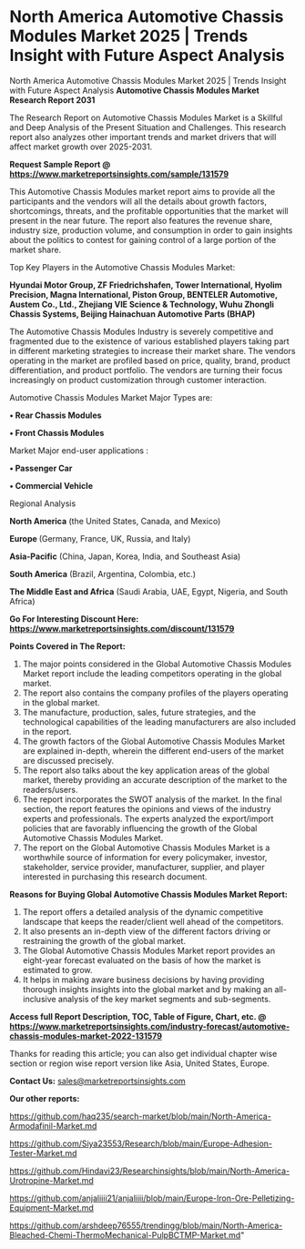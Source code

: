 # North America Automotive Chassis Modules Market 2025 | Trends Insight with Future Aspect Analysis
North America Automotive Chassis Modules Market 2025 | Trends Insight with Future Aspect Analysis
<strong>Automotive Chassis Modules Market Research Report 2031</strong>

The Research Report on Automotive Chassis Modules Market is a Skillful and Deep Analysis of the Present Situation and Challenges. This research report also analyzes other important trends and market drivers that will affect market growth over 2025-2031.

<strong>Request Sample Report @ <a href=https://www.marketreportsinsights.com/sample/131579>https://www.marketreportsinsights.com/sample/131579</a></strong>

This Automotive Chassis Modules market report aims to provide all the participants and the vendors will all the details about growth factors, shortcomings, threats, and the profitable opportunities that the market will present in the near future. The report also features the revenue share, industry size, production volume, and consumption in order to gain insights about the politics to contest for gaining control of a large portion of the market share.

Top Key Players in the Automotive Chassis Modules Market:

<strong>Hyundai Motor Group, ZF Friedrichshafen, Tower International, Hyolim Precision, Magna International, Piston Group, BENTELER Automotive, Austem Co., Ltd., Zhejiang VIE Science & Technology, Wuhu Zhongli Chassis Systems, Beijing Hainachuan Automotive Parts (BHAP)</strong>

The Automotive Chassis Modules Industry is severely competitive and fragmented due to the existence of various established players taking part in different marketing strategies to increase their market share. The vendors operating in the market are profiled based on price, quality, brand, product differentiation, and product portfolio. The vendors are turning their focus increasingly on product customization through customer interaction.

Automotive Chassis Modules Market Major Types are:

<strong>• Rear Chassis Modules

• Front Chassis Modules</strong>

Market Major end-user applications :

<strong>• Passenger Car

• Commercial Vehicle</strong>

Regional Analysis

</u><strong><b>North America</b></strong> (the United States, Canada, and Mexico)

<strong><b>Europe </b></strong>(Germany, France, UK, Russia, and Italy)

<strong><b>Asia-Pacific</b></strong> (China, Japan, Korea, India, and Southeast Asia)

<strong><b>South America</b></strong> (Brazil, Argentina, Colombia, etc.)

<strong><b>The Middle East and Africa</b></strong> (Saudi Arabia, UAE, Egypt, Nigeria, and South Africa)

<strong>Go For Interesting Discount Here: <a href=https://www.marketreportsinsights.com/discount/131579>https://www.marketreportsinsights.com/discount/131579</a></strong>

<strong>Points Covered in The Report:</strong>
<ol>
  <li>The major points considered in the Global Automotive Chassis Modules Market report include the leading competitors operating in the global market.</li>
  <li>The report also contains the company profiles of the players operating in the global market.</li>
  <li>The manufacture, production, sales, future strategies, and the technological capabilities of the leading manufacturers are also included in the report.</li>
  <li>The growth factors of the Global Automotive Chassis Modules Market are explained in-depth, wherein the different end-users of the market are discussed precisely.</li>
  <li>The report also talks about the key application areas of the global market, thereby providing an accurate description of the market to the readers/users.</li>
  <li>The report incorporates the SWOT analysis of the market. In the final section, the report features the opinions and views of the industry experts and professionals. The experts analyzed the export/import policies that are favorably influencing the growth of the Global Automotive Chassis Modules Market.</li>
  <li>The report on the Global Automotive Chassis Modules Market is a worthwhile source of information for every policymaker, investor, stakeholder, service provider, manufacturer, supplier, and player interested in purchasing this research document.</li>
</ol>
<strong>Reasons for Buying Global Automotive Chassis Modules Market Report:</strong>

<ol>
  <li>The report offers a detailed analysis of the dynamic competitive landscape that keeps the reader/client well ahead of the competitors.</li>
  <li>It also presents an in-depth view of the different factors driving or restraining the growth of the global market.</li>
  <li>The Global Automotive Chassis Modules Market report provides an eight-year forecast evaluated on the basis of how the market is estimated to grow.</li>
  <li>It helps in making aware business decisions by having providing thorough insights insights into the global market and by making an all-inclusive analysis of the key market segments and sub-segments.</li>
</ol>
<strong>Access full Report Description, TOC, Table of Figure, Chart, etc. @ <a href=https://www.marketreportsinsights.com/industry-forecast/automotive-chassis-modules-market-2022-131579>https://www.marketreportsinsights.com/industry-forecast/automotive-chassis-modules-market-2022-131579</a></strong>


Thanks for reading this article; you can also get individual chapter wise section or region wise report version like Asia, United States, Europe.

<strong>Contact Us:</strong>
sales@marketreportsinsights.com

<strong>Our other reports:</strong>

<a href=https://github.com/haq235/search-market/blob/main/North-America-Armodafinil-Market.md>https://github.com/haq235/search-market/blob/main/North-America-Armodafinil-Market.md</a>

<a href=https://github.com/Siya23553/Research/blob/main/Europe-Adhesion-Tester-Market.md>https://github.com/Siya23553/Research/blob/main/Europe-Adhesion-Tester-Market.md</a>

<a href=https://github.com/Hindavi23/Researchinsights/blob/main/North-America-Urotropine-Market.md>https://github.com/Hindavi23/Researchinsights/blob/main/North-America-Urotropine-Market.md</a>

<a href=https://github.com/anjaliiii21/anjaliiii/blob/main/Europe-Iron-Ore-Pelletizing-Equipment-Market.md>https://github.com/anjaliiii21/anjaliiii/blob/main/Europe-Iron-Ore-Pelletizing-Equipment-Market.md</a>

<a href=https://github.com/arshdeep76555/trendingg/blob/main/North-America-Bleached-Chemi-ThermoMechanical-PulpBCTMP-Market.md>https://github.com/arshdeep76555/trendingg/blob/main/North-America-Bleached-Chemi-ThermoMechanical-PulpBCTMP-Market.md</a>"
